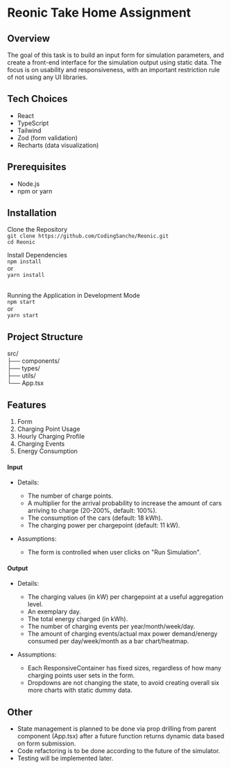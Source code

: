 # Reonic Take Home Assignment

## Overview

The goal of this task is to build an input form for simulation parameters, and create a front-end interface for the simulation output using static data.
The focus is on usability and responsiveness, with an important restriction rule of not using any UI libraries.

## Tech Choices

- React
- TypeScript
- Tailwind
- Zod (form validation)
- Recharts (data visualization)

## Prerequisites

- Node.js
- npm or yarn

## Installation

Clone the Repository<br>
`git clone https://github.com/CodingSancho/Reonic.git`<br>
`cd Reonic`

Install Dependencies<br>
`npm install`<br>
or<br>
`yarn install`<br><br>

Running the Application in Development Mode<br>
`npm start`<br>
or<br>
`yarn start`<br>

## Project Structure
src/<br>
├── components/<br>
├── types/<br>
├── utils/<br>
└── App.tsx<br>

## Features

1) Form
2) Charging Point Usage
3) Hourly Charging Profile
4) Charging Events
5) Energy Consumption

#### Input<br>
- Details:
  - The number of charge points.
  - A multiplier for the arrival probability to increase the amount of cars arriving to charge (20-200%, default: 100%).
  - The consumption of the cars (default: 18 kWh).
  - The charging power per chargepoint (default: 11 kW).<br>

- Assumptions:<br>
  - The form is controlled when user clicks on "Run Simulation".<br>

#### Output<br>
- Details:
  - The charging values (in kW) per chargepoint at a useful aggregation level.
  - An exemplary day.
  - The total energy charged (in kWh).
  - The number of charging events per year/month/week/day.
  - The amount of charging events/actual max power demand/energy consumed per day/week/month as a bar chart/heatmap.<br>

- Assumptions:<br>
  - Each ResponsiveContainer has fixed sizes, regardless of how many charging points user sets in the form.
  - Dropdowns are not changing the state, to avoid creating overall six more charts with static dummy data.

## Other

- State management is planned to be done via prop drilling from parent component (App.tsx) after a future function returns dynamic data based on form submission.
- Code refactoring is to be done according to the future of the simulator.
- Testing will be implemented later.

